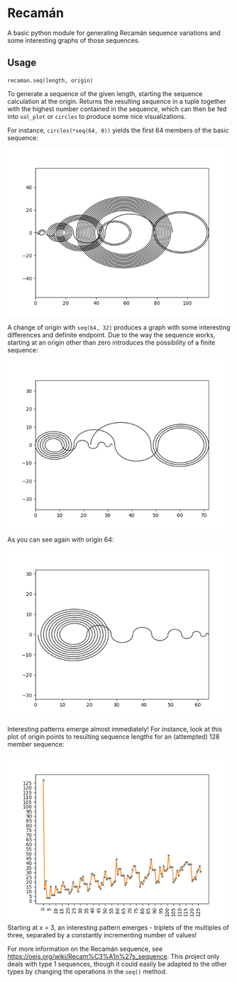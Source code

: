# Recamán

A basic python module for generating Recamán sequence variations and
some interesting graphs of those sequences.

## Usage

`recaman.seq(length, origin)`

To generate a sequence of the given length, starting the sequence calculation at the origin. Returns the resulting sequence in a tuple together with the highest number contained in the sequence, which can then be fed into `val_plot` or `circles` to produce some nice visualizations.

For instance, `circles(*seq(64, 0))` yields the first 64 members of the basic sequence:

![img0](img/64_0.png)

A change of origin with `seq(64, 32)` produces a graph with some interesting differences and definite endpoint. Due to the way the sequence works, starting at an origin other than zero introduces the possibility of a finite sequence:

![img1](img/64_32.png)

As you can see again with origin 64:

![img2](img/64_64.png)

Interesting patterns emerge almost immediately! For instance, look at this plot of origin points to resulting sequence lengths for an (attempted) 128 member sequence:

![img3](img/lengths.png)
Starting at x = 3, an interesting pattern emerges - triplets of the multiples of three, separated by a constantly incrementing number of values!

For more information on the Recamán sequence, see https://oeis.org/wiki/Recam%C3%A1n%27s_sequence. This project only deals with type 1 sequences, though it could easily be adapted to the other types by changing the operations in the `seq()` method.
